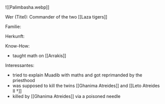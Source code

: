![[Palimbasha.webp]]

Wer (Titel): Commander of the two [[Laza tigers]] 

Familie:

Herkunft:

Know-How:
- taught math on [[Arrakis]]

Interessantes:
- tried to explain Muadib with maths and got reprimanded by the priesthood
- was supposed to kill the twins [[Ghanima Atreides]] and [[Leto Atreides II †]] 
- killed by [[Ghanima Atreides]] via a poisoned needle
